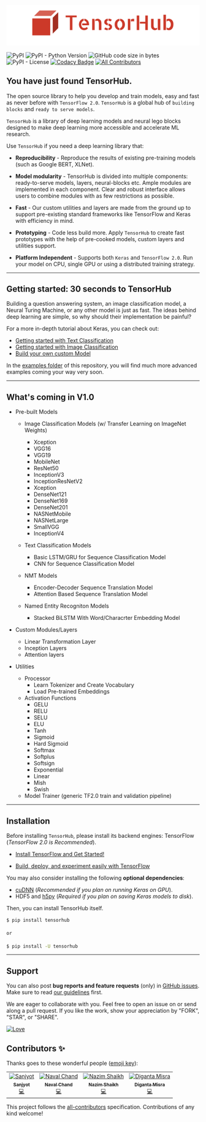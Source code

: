 <p align="center"><img src="data/logo.png?raw=true" alt="LOGO"/></p>

<img alt="PyPI" src="https://img.shields.io/pypi/v/tensorhub.svg?color=blue&style=flat"> <img alt="PyPI - Python Version" src="https://img.shields.io/pypi/pyversions/tensorhub.svg?style=flat">  <img alt="GitHub code size in bytes" src="https://img.shields.io/github/languages/code-size/nityansuman/tensorhub.svg?color=blue&style=flat"> <img alt="PyPI - License" src="https://img.shields.io/pypi/l/tensorhub.svg?style=flat"> [![Codacy Badge](https://api.codacy.com/project/badge/Grade/d1e35c252db741b28144f5b7b9ffd7d2)](https://www.codacy.com/app/nityansuman/tensorhub?utm_source=github.com&amp;utm_medium=referral&amp;utm_content=nityansuman/tensorhub&amp;utm_campaign=Badge_Grade) [![All Contributors](https://img.shields.io/badge/all_contributors-4-orange.svg?style=flat-square)](#contributors)



## You have just found TensorHub.

The open source library to help you develop and train models, easy and fast as never before with `TensorFlow 2.0`.
`TensorHub` is a global hub of `building blocks` and `ready to serve models`.

`TensorHub` is a library of deep learning models and neural lego blocks designed to make deep learning more accessible and accelerate ML research.

Use `TensorHub` if you need a deep learning library that:
+ **Reproducibility** - Reproduce the results of existing pre-training models (such as Google BERT, XLNet).

+ **Model modularity** - TensorHub is divided into multiple components: ready-to-serve models, layers, neural-blocks etc. Ample modules are implemented in each component. Clear and robust interface allows users to combine modules with as few restrictions as possible.

+ **Fast** - Our custom utilities and layers are made from the ground up to support pre-existing standard frameworks like TensorFlow and Keras with efficiency in mind.

+ **Prototyping** - Code less build more. Apply `TensorHub` to create fast prototypes with the help of pre-cooked models, custom layers and utilities support.

+ **Platform Independent** - Supports both `Keras` and `TensorFlow 2.0`. Run your model on CPU, single GPU or using a distributed training strategy.

------------------


## Getting started: 30 seconds to TensorHub

Building a question answering system, an image classification model, a Neural Turing Machine, or any other model is just as fast. The ideas behind deep learning are simple, so why should their implementation be painful?

For a more in-depth tutorial about Keras, you can check out:

+ [Getting started with Text Classification](https://github.com/nityansuman/tensorhub/tree/master/examples/text-classifier-using-tensorhub-models.ipynb)
+ [Getting started with Image Classification](https://github.com/nityansuman/tensorhub/tree/master/examples/image-classifier-using-tensorhub-models.ipynb)
+ [Build your own custom Model](https://github.com/nityansuman/tensorhub/tree/master/examples/working-with-custom-layers.ipynb)

In the [examples folder](https://github.com/nityansuman/tensorhub/tree/master/examples) of this repository, you will find much more advanced examples coming your way very soon.

------------------


## What's coming in V1.0
+ Pre-built Models
    + Image Classification Models (w/ Transfer Learning on ImageNet Weights)
        + Xception
        + VGG16
        + VGG19
        + MobileNet
        + ResNet50
        + InceptionV3
        + InceptionResNetV2
        + Xception
        + DenseNet121
        + DenseNet169
        + DenseNet201
        + NASNetMobile
        + NASNetLarge
        + SmallVGG
        + InceptionV4
        
    + Text Classification Models
        + Basic LSTM/GRU for Sequence Classification Model
        + CNN for Sequence Classification Model
        
    + NMT Models
        + Encoder-Decoder Sequence Translation Model
        + Attention Based Sequence Translation Model

    + Named Entity Recogniton Models
        + Stacked BiLSTM With Word/Characrter Embedding Model


+ Custom Modules/Layers
    + Linear Transformation Layer
    + Inception Layers
    + Attention layers


+ Utilities
    + Processor
        + Learn Tokenizer and Create Vocabulary
        + Load Pre-trained Embeddings
    + Activation Functions
        + GELU
        + RELU
        + SELU
        + ELU
        + Tanh
        + Sigmoid
        + Hard Sigmoid
        + Softmax
        + Softplus
        + Softsign
        + Exponential
        + Linear
        + Mish
        + Swish
    + Model Trainer (generic TF2.0 train and validation pipeline)
------------------


## Installation

Before installing `TensorHub`, please install its backend engines: TensorFlow (*TensorFlow 2.0 is Recommended*).

+ [Install TensorFlow and Get Started!](https://www.tensorflow.org/install)

+ [Build, deploy, and experiment easily with TensorFlow](https://www.tensorflow.org/)

You may also consider installing the following **optional dependencies**:

+ [cuDNN](https://docs.nvidia.com/deeplearning/sdk/cudnn-install/) (*Recommended if you plan on running Keras on GPU*).
+ HDF5 and [h5py](http://docs.h5py.org/en/latest/build.html) (*Required if you plan on saving Keras models to disk*).

Then, you can install TensorHub itself.

```sh
$ pip install tensorhub

or

$ pip install -U tensorhub
```
------------------


## Support

You can also post **bug reports and feature requests** (only) in [GitHub issues](https://github.com/nityansuman/tensorhub/issues). Make sure to read [our guidelines](https://github.com/nityansuman/tensorhub/blob/master/CONTRIBUTING.md) first.

We are eager to collaborate with you. Feel free to open an issue on or send along a pull request.
If you like the work, show your appreciation by "FORK", "STAR", or "SHARE".

[![Love](https://forthebadge.com/images/badges/built-with-love.svg)](https://GitHub.com/nityansuman/tensorhub/)

## Contributors ✨

Thanks goes to these wonderful people ([emoji key](https://allcontributors.org/docs/en/emoji-key)):

<!-- ALL-CONTRIBUTORS-LIST:START - Do not remove or modify this section -->
<!-- prettier-ignore -->
<table>
  <tr>
    <td align="center"><a href="https://www.linkedin.com/in/sanjyot-zade"><img src="https://avatars0.githubusercontent.com/u/14342494?v=4" width="100px;" alt="Sanjyot"/><br /><sub><b>Sanjyot</b></sub></a><br /><a href="https://github.com/nityansuman/tensorhub/commits?author=Sanjyot22" title="Code">💻</a></td>
    <td align="center"><a href="https://github.com/navalchand"><img src="https://avatars0.githubusercontent.com/u/25399517?v=4" width="100px;" alt="Naval Chand"/><br /><sub><b>Naval Chand</b></sub></a><br /><a href="https://github.com/nityansuman/tensorhub/commits?author=navalchand" title="Code">💻</a></td>
    <td align="center"><a href="https://github.com/nazim1021"><img src="https://avatars0.githubusercontent.com/u/39544613?v=4" width="100px;" alt="Nazim Shaikh"/><br /><sub><b>Nazim Shaikh</b></sub></a><br /><a href="https://github.com/nityansuman/tensorhub/commits?author=nazim1021" title="Code">💻</a></td>
    <td align="center"><a href="https://www.linkedin.com/in/misradiganta/"><img src="https://avatars1.githubusercontent.com/u/34192716?v=4" width="100px;" alt="Diganta Misra"/><br /><sub><b>Diganta Misra</b></sub></a><br /><a href="https://github.com/nityansuman/tensorhub/commits?author=digantamisra98" title="Code">💻</a></td>
  </tr>
</table>

<!-- ALL-CONTRIBUTORS-LIST:END -->

This project follows the [all-contributors](https://github.com/all-contributors/all-contributors) specification. Contributions of any kind welcome!